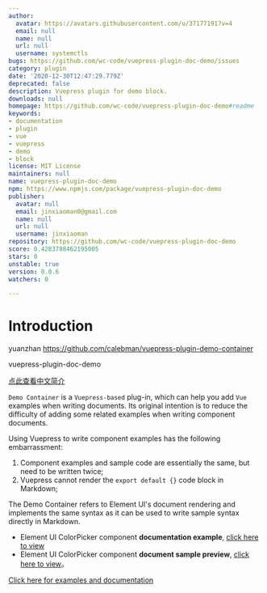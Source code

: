 ```yaml
---
author:
  avatar: https://avatars.githubusercontent.com/u/37177191?v=4
  email: null
  name: null
  url: null
  username: systemctls
bugs: https://github.com/wc-code/vuepress-plugin-doc-demo/issues
category: plugin
date: '2020-12-30T12:47:29.779Z'
deprecated: false
description: Vuepress plugin for demo block.
downloads: null
homepage: https://github.com/wc-code/vuepress-plugin-doc-demo#readme
keywords:
- documentation
- plugin
- vue
- vuepress
- demo
- block
license: MIT License
maintainers: null
name: vuepress-plugin-doc-demo
npm: https://www.npmjs.com/package/vuepress-plugin-doc-demo
publisher:
  avatar: null
  email: jinxiaoman0@gmail.com
  name: null
  url: null
  username: jinxiaoman
repository: https://github.com/wc-code/vuepress-plugin-doc-demo
score: 0.4283788462195005
stars: 0
unstable: true
version: 0.0.6
watchers: 0

---
```


# Introduction
yuanzhan https://github.com/calebman/vuepress-plugin-demo-container

vuepress-plugin-doc-demo

[点此查看中文简介](https://github.com/calebman/vuepress-plugin-demo-container/blob/master/README.zh-CN.md)

`Demo Container` is a `Vuepress-based` plug-in, which can help you add `Vue` examples when writing documents. Its original intention is to reduce the difficulty of adding some related examples when writing component documents.

Using Vuepress to write component examples has the following embarrassment:
1. Component examples and sample code are essentially the same, but need to be written twice;
2. Vuepress cannot render the `export default {}` code block in Markdown;

The Demo Container refers to Element UI's document rendering and implements the same syntax as it can be used to write sample syntax directly in Markdown.
* Element UI ColorPicker component **documentation example**, [click here to view](https://github.com/ElemeFE/element/blob/dev/examples/docs/en-US/color-picker.md)
* Element UI ColorPicker component **document sample preview**, [click here to view](https://element.eleme.cn/2.0/#/en-US/component/color-picker)。

[Click here for examples and documentation](https://calebman.github.io/vuepress-plugin-demo-container/)